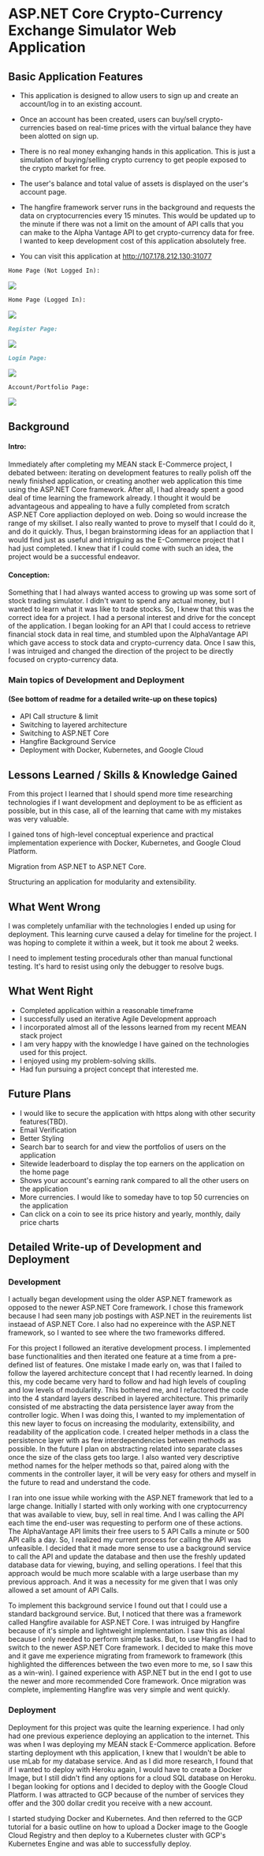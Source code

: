 # ASP.NET Core Crypto-Currency Exchange Simulator Web Application

## Basic Application Features

 * This application is designed to allow users to sign up and create an account/log in to an existing account.

 * Once an account has been created, users can buy/sell crypto-currencies based on real-time prices with the virtual balance they have been alotted on sign up.

 * There is no real money exhanging hands in this application. This is just a simulation of buying/selling crypto currency to get people exposed to the crypto market for free.

 * The user's balance and total value of assets is displayed on the user's account page.

 * The hangfire framework server runs in the background and requests the data on cryptocurrencies every 15 minutes. This would be updated up to the minute if there was not a limit on the amount of API calls that you can make to the Alpha Vantage API to get crypto-currency data for free. I wanted to keep development cost of this application absolutely free.
 
 * You can visit this application at http://107.178.212.130:31077


```markdown
Home Page (Not Logged In):
```
![](ASPNET-Krypto-Pics/home_page_logged_in.PNG)

```markdown
Home Page (Logged In):
```
![](ASPNET-Krypto-Pics/home_page_not_logged_in.PNG)

```markdown
Register Page:
```
![](ASPNET-Krypto-Pics/register_page.PNG)

```markdown
Login Page:
```
![](ASPNET-Krypto-Pics/login_page.PNG)

```markdown
Account/Portfolio Page:
```
![](ASPNET-Krypto-Pics/account_page.PNG)


## Background
#### Intro:
Immediately after completing my MEAN stack E-Commerce project, I debated between: iterating on development features to really polish off the newly finished application, or creating another web application this time using the ASP.NET Core framework.
After all, I had already spent a good deal of time learning the framework already. I thought it would be advantageous and appealing to have a fully completed from scratch ASP.NET Core appliaction deployed on web. Doing so would increase the range of my skillset. 
I also really wanted to prove to myself that I could do it, and do it quickly. Thus, I began brainstorming ideas for an appliaction that I would find just as useful and intriguing as the E-Commerce project that I had just completed. I knew that if I could come with such an idea, the project would be a successful endeavor. 

#### Conception:
Something that I had always wanted access to growing up was some sort of stock trading simulator. I didn't want to spend any actual money, but I wanted to learn what it was like to trade stocks. So, I knew that this was the correct idea for a project. I had a personal interest and drive for the concept of the application. I began looking for an API that I could access to retrieve financial stock data in real time, and stumbled upon the AlphaVantage API which gave access to stock data and crypto-currency data. Once I saw this, I was intruiged and changed the direction of the project to be directly focused on crypto-currency data.


### Main topics of Development and Deployment 
#### (See bottom of readme for a detailed write-up on these topics)

 * API Call structure & limit
 * Switching to layered architecture
 * Switching to ASP.NET Core
 * Hangfire Background Service
 * Deployment with Docker, Kubernetes, and Google Cloud


## Lessons Learned / Skills & Knowledge Gained


From this project I learned that I should spend more time researching technologies if I want development and deployment to be as efficient as possible, but in this case, all of the learning that came with my mistakes was very valuable.

I gained tons of high-level conceptual experience and practical implementation experience with Docker, Kubernetes, and Google Cloud Platform.

Migration from ASP.NET to ASP.NET Core.

Structuring an application for modularity and extensibility.


## What Went Wrong

I was completely unfamiliar with the technologies I ended up using for deployment. This learning curve caused a delay for timeline for the project. I was hoping to complete it within a week, but it took me about 2 weeks.

I need to implement testing procedurals other than manual functional testing. It's hard to resist using only the debugger to resolve bugs.


## What Went Right

 * Completed application within a reasonable timeframe
 * I successfully used an iterative Agile Development approach
 * I incorporated almost all of the lessons learned from my recent MEAN stack project
 * I am very happy with the knowledge I have gained on the technologies used for this project.
 * I enjoyed using my problem-solving skills.
 * Had fun pursuing a project concept that interested me.


## Future Plans
 * I would like to secure the application with https along with other security features(TBD).
 * Email Verification
 * Better Styling
 * Search bar to search for and view the portfolios of users on the application
 * Sitewide leaderboard to display the top earners on the application on the home page
 * Shows your account's earning rank compared to all the other users on the application
 * More currencies. I would like to someday have to top 50 currencies on the application
 * Can click on a coin to see its price history and yearly, monthly, daily price charts


## Detailed Write-up of Development and Deployment

### Development
I actually began development using the older ASP.NET framework as opposed to the newer ASP.NET Core framework. I chose this framework because I had seen many job postings with ASP.NET in the reuirements list instaead of ASP.NET Core. I also had no expereince with the ASP.NET framework, so I wanted to see where the two frameworks differed. 

For this project I followed an iterative development process. I implemented base functionalities and then iterated one feature at a time from a pre-defined list of features. One mistake I made early on, was that I failed to follow the layered architecture concept that I had recently learned. In doing this, my code became very hard to follow and had high levels of coupling and low levels of modularlity. This bothered me, and I refactored the code into the 4 standard layers described in layered architecture. This primarily consisted of me abstracting the data persistence layer away from the controller logic. When I was doing this, I wanted to my implementation of this new layer to focus on increasing the modularity, extensibility, and readability of the application code. I created helper methods in a class the persistence layer with as few interdependencies between methods as possible. In the future I plan on abstracting related into separate classes once the size of the class gets too large. I also wanted very descriptive method names for the helper methods so that, paired along with the comments in the controller layer, it will be very easy for others and myself in the future to read and understand the code. 


I ran into one issue while working with the ASP.NET framework that led to a large change. Initially I started with only working with one cryptocurrency that was available to view, buy, sell in real time. And I was calling the API each time the end-user was requesting to perform one of these actions. The AlphaVantage API limits their free users to 5 API Calls a minute or 500 API calls a day. 
So, I realized my current process for calling the API was unfeasible. I decided that it made more sense to use a background service to call the API and update the database and then use the freshly updated database data for viewing, buying, and selling operations. I feel that this approach would be much more scalable with a large userbase than my previous approach. And it was a necessity for me given that I was only allowed a set amount of API Calls.


To implement this background service I found out that I could use a standard background service. But, I noticed that there was a framework called Hangfire available for ASP.NET Core. I was intruiged by Hangfire because of it's simple and lightweight implementation. I saw this as ideal because I only needed to perform simple tasks. But, to use Hangfire I had to switch to the newer ASP.NET Core framework. I decided to make this move and it gave me experience migrating from framework to framework (this highlighted the differences between the two even more to me, so I saw this as a win-win). I gained experience with ASP.NET but in the end I got to use the newer and more recommended Core framework. Once migration was complete, implementing Hangfire was very simple and went quickly.


### Deployment 
Deployment for this project was quite the learning experience. I had only had one previous experience deploying an application to the internet. This was when I was deploying my MEAN stack E-Commerce application. Before starting deployment wth this application, I knew that I wouldn't be able to use mLab for my database service. And as I did more research, I found that if I wanted to deploy with Heroku again, I would have to create a Docker Image, but I still didn't find any options for a cloud SQL database on Heroku. I began looking for options and I decided to deploy with the Google Cloud Platform. I was attracted to GCP because of the number of services they offer and the 300 dollar credit you receive with a new account. 


I started studying Docker and Kubernetes. And then referred to the GCP tutorial for a basic outline on how to upload a Docker image to the Google Cloud Registry and then deploy to a Kubernetes cluster with GCP's Kubernetes Engine and was able to successfully deploy.
